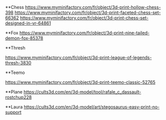 **Chess
https://www.myminifactory.com/fr/object/3d-print-hollow-chess-398
https://www.myminifactory.com/fr/object/3d-print-faceted-chess-set-66362
https://www.myminifactory.com/fr/object/3d-print-chess-set-designed-in-vr-64861

**Fox
https://www.myminifactory.com/fr/object/3d-print-nine-tailed-demon-fox-85378

**Thresh 

https://www.myminifactory.com/fr/object/3d-print-league-of-legends-thresh-3830

**Teemo

https://www.myminifactory.com/fr/object/3d-print-teemo-classic-52765

**Plane
https://cults3d.com/en/3d-model/tool/rafale_c_dassault-rostchup228

**Laura
https://cults3d.com/en/3d-model/art/stegosaurus-easy-print-no-support
